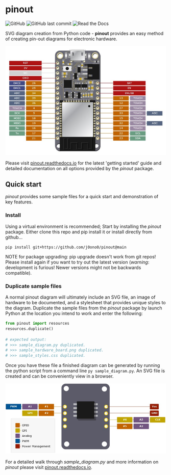 # pinout

![GitHub](https://img.shields.io/github/license/j0ono0/pinout) ![GitHub last commit](https://img.shields.io/github/last-commit/j0ono0/pinout) ![Read the Docs](https://img.shields.io/readthedocs/pinout)

SVG diagram creation from Python code - **pinout** provides an easy method of creating pin-out diagrams for electronic hardware.

<p align="center">
    <img alt="Example diagram created from pinout: micropython pin-out on Adafruit Huzzah32 ESP32 Feather Board." src="docs/_static/huzzah32_pinout.png" />
</p>

Please visit [pinout.readthedocs.io](https://pinout.readthedocs.io) for the latest 'getting started' guide and detailed documentation on all options provided by the *pinout* package.

## Quick start

*pinout* provides some sample files for a quick start and demonstration of key features. 

### Install

Using a virtual environment is recommended; Start by installing the *pinout* package. Either clone this repo and pip install it or install directly from github...
```
pip install git+https://github.com/j0ono0/pinout@main
```
NOTE for package upgrading: pip upgrade doesn't work from git repos! Please install again if you want to try out the latest version (*warning*: development is furious! Newer versions might not be backwards compatible).

### Duplicate sample files

A normal pinout diagram will ultimately include an SVG file, an image of hardware to be documented, and a stylesheet that provides unique styles to the diagram. Duplicate the sample files from the *pinout* package by launch Python at the location you intend to work and enter the following:
```python
from pinout import resources
resources.duplicate()

# expected output:
# >>> sample_diagram.py duplicated.
# >>> sample_hardware_board.png duplicated.
# >>> sample_styles.css duplicated.
```

Once you have these file a finished diagram can be generated by running the python script from a command line `py sample_diagram.py`. An SVG file is created and can be conveniently view in a browser.

![SVG diagram ](docs/_static/finished_sample_diagram.png)

For a detailed walk through *sample_diagram.py* and more information on *pinout* please visit [pinout.readthedocs.io](https://pinout.readthedocs.io).
